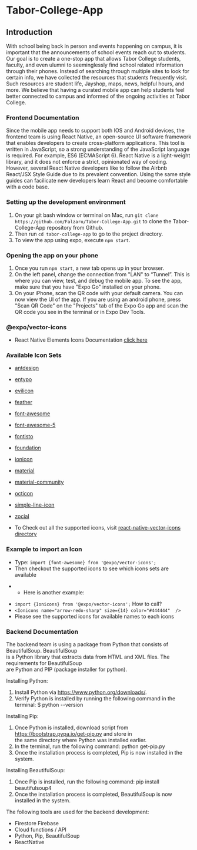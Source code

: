 # Tabor-College-App
## Introduction
With school being back in person and events happening on campus, it is important that the announcements of school events reach out to students. Our goal is to create a one-stop app that allows Tabor College students, faculty, and even ulumni to seeminglessly find school related information through their phones. Instead of searching through multiple sites to look for certain info, we have collected the resources that students frequently visit. Such resources are student life, Jayshop, maps, news, helpful hours, and more. We believe that having a curated mobile app can help students feel better connected to campus and informed of the ongoing activities at Tabor College. 

### Frontend Documentation
Since the mobile app needs to support both IOS and Android devices, the frontend team is using React Native, an open-source UI software framework that enables developers to create cross-platform applications. This tool is written in JavaScript, so a strong understanding of the JavaScript language is required. For example, ES6 (ECMAScript 6). React Native is a light-weight library, and it does not enforce a strict, opinionated way of coding. However, several React Native developers like to follow the Airbnb React/JSX Style Guide due to its prevalent convention. Using the same style guides can facilicate new developers learn React and become comfortable with a code base.


### Setting up the development environment
1. On your git bash window or terminal on Mac, run `git clone https://github.com/Falzaro/Tabor-College-App.git` to clone the Tabor-College-App repository from Github.
2. Then run `cd tabor-college-app` to go to the project directory.
3. To view the app using expo, execute `npm start`.

### Opening the app on your phone

1. Once you run `npm start`, a new tab opens up in your browser. 
2. On the left panel, change the connection from "LAN" to “Tunnel”. This is where you can view, test, and debug the mobile app. To see the app, make sure that you have "Expo Go" installed on your phone.
3. On your iPhone, scan the QR code with your default camera. You can now view the UI of the app. If you are using an android phone, press "Scan QR Code" on the "Projects" tab of the Expo Go app and scan the QR code you see in the terminal or in Expo Dev Tools.

### @expo/vector-icons
- React Native Elements Icons Documentation [click here](https://docs.expo.dev/guides/icons/#expovector-icons)

### Available Icon Sets
- [antdesign](https://ant.design/components/icon/)
- [entypo](http://www.entypo.com/)
- [evilicon](http://evil-icons.io/)
- [feather](https://feathericons.com/)
- [font-awesome](https://fontawesome.com/v4.7.0/)
- [font-awesome-5](https://fontawesome.com/)
- [fontisto](https://www.fontisto.com/icons)
- [foundation](http://zurb.com/playground/foundation-icon-fonts-3)
- [ionicon](http://ionicons.com/)
- [material](https://material.io/tools/icons)
- [material-community](https://materialdesignicons.com/)
- [octicon](https://octicons.github.com/)
- [simple-line-icon](https://simplelineicons.github.io/)
- [zocial](http://weloveiconfonts.com/)

- To Check out all the supported icons, visit [react-native-vector-icons directory](https://oblador.github.io/react-native-vector-icons/)

### Example to import an Icon 
- Type: `import {font-awesome} from '@expo/vector-icons';`
- Then checkout the supported icons to see which icons sets are available
* * Here is another example: 
- `import {Ionicons} from '@expo/vector-icons';`
How to call? 
- ` <Ionicons name="arrow-redo-sharp" size={14} color="#444444"  /> `
- Please see the supported icons for available names to each icons

### Backend Documentation
The backend team is using a package from Python that consists of BeautifulSoup. BeautifulSoup </br>
is a Python library that extracts data from HTML and XML files. The requirements for BeautifulSoup </br>
are Python and PIP (package installer for python). </br>

Installing Python: </br>
1. Install Python via https://www.python.org/downloads/.
2. Verify Python is installed by running the following command in the terminal: $ python --version

Installing Pip: </br>
1. Once Python is installed, download script from https://bootstrap.pypa.io/get-pip.py and store in </br>
the same directory where Python was installed earlier.
2. In the terminal, run the following command: python get-pip.py
3. Once the installation process is completed, Pip is now installed in the system.

Installing BeautifulSoup: </br>
1. Once Pip is installed, run the following command: pip install beautifulsoup4
2. Once the installation process is completed, BeautifulSoup is now installed in the system.

The following tools are used for the backend development: </br>
- Firestore Firebase
- Cloud functions / API
- Python, Pip, BeautifulSoup
- ReactNative

